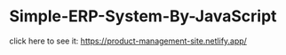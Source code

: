 # Simple-ERP-System-By-JavaScript

click here to see it: https://product-management-site.netlify.app/
